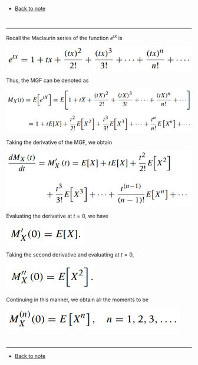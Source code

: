 * [Back to note](note.md#theorem-263)

<br>

---

Recall the Maclaurin series of the function $e^{tx}$ is   

![](./images/004.png)   

Thus, the MGF can be denoted as   

![](./images/005.png)    

Taking the derivative of the MGF, we obtain   

![](./images/006.png)   

Evaluating the derivative at $t=0$, we have   

![](./images/007.png)   

Taking the second derivative and evaluating at $t=0$,   

![](./images/008.png)   

Continuing in this manner, we obtain all the moments to be   

![](./images/009.png)   

<br>

---

* [Back to note](note.md#theorem-263)